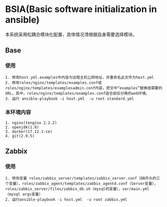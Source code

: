 # BSIA(Basic software initialization in ansible)


本系统采用松耦合模块化配置，具体情况清根据自身需要选择模块。

## Base

### 使用
    1. 修改host.yml.examples中内容为远程主机公网地址，并重命名此文件为host.yml
    2. 修改roles/nginx/templates/examples.conf或roles/nginx/templates/examplesadmin.conf内容，把文中“examples”替换成需要的URL。其中，roles/nginx/templates/examples.conf适合前后分离的web环境。
    3. 运行 ansible-playbook -i host.yml  -u root standard.yml

### 本环境内容
    1. nginx(tenginx 2.2.2)
    2. openjdk(1.8)
    3. docker(17.12.1-ce)
    4. git(2.9.5)

## Zabbix

### 使用
    1. 修改变量 roles/zabbix_server/templates/zabbix_server.conf（DB开头的三个变量），roles/zabbix_agent/templates/zabbix_agentd.conf（Server变量），roles/zabbix_server/files/zabbix_db.sh（mysql的变量），var/main.yml（mysql args变量）
    2. 运行ansible-playbook -i host.yml  -u root zabbix.yml

